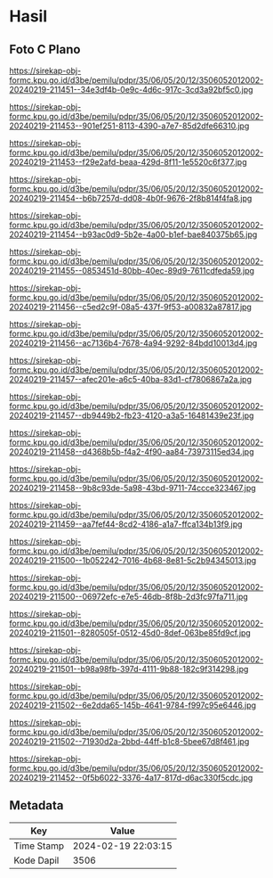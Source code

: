 # Hasil

## Foto C Plano

https://sirekap-obj-formc.kpu.go.id/d3be/pemilu/pdpr/35/06/05/20/12/3506052012002-20240219-211451--34e3df4b-0e9c-4d6c-917c-3cd3a92bf5c0.jpg

https://sirekap-obj-formc.kpu.go.id/d3be/pemilu/pdpr/35/06/05/20/12/3506052012002-20240219-211453--901ef251-8113-4390-a7e7-85d2dfe66310.jpg

https://sirekap-obj-formc.kpu.go.id/d3be/pemilu/pdpr/35/06/05/20/12/3506052012002-20240219-211453--f29e2afd-beaa-429d-8f11-1e5520c6f377.jpg

https://sirekap-obj-formc.kpu.go.id/d3be/pemilu/pdpr/35/06/05/20/12/3506052012002-20240219-211454--b6b7257d-dd08-4b0f-9676-2f8b814f4fa8.jpg

https://sirekap-obj-formc.kpu.go.id/d3be/pemilu/pdpr/35/06/05/20/12/3506052012002-20240219-211454--b93ac0d9-5b2e-4a00-b1ef-bae840375b65.jpg

https://sirekap-obj-formc.kpu.go.id/d3be/pemilu/pdpr/35/06/05/20/12/3506052012002-20240219-211455--0853451d-80bb-40ec-89d9-7611cdfeda59.jpg

https://sirekap-obj-formc.kpu.go.id/d3be/pemilu/pdpr/35/06/05/20/12/3506052012002-20240219-211456--c5ed2c9f-08a5-437f-9f53-a00832a87817.jpg

https://sirekap-obj-formc.kpu.go.id/d3be/pemilu/pdpr/35/06/05/20/12/3506052012002-20240219-211456--ac7136b4-7678-4a94-9292-84bdd10013d4.jpg

https://sirekap-obj-formc.kpu.go.id/d3be/pemilu/pdpr/35/06/05/20/12/3506052012002-20240219-211457--afec201e-a6c5-40ba-83d1-cf7806867a2a.jpg

https://sirekap-obj-formc.kpu.go.id/d3be/pemilu/pdpr/35/06/05/20/12/3506052012002-20240219-211457--db9449b2-fb23-4120-a3a5-16481439e23f.jpg

https://sirekap-obj-formc.kpu.go.id/d3be/pemilu/pdpr/35/06/05/20/12/3506052012002-20240219-211458--d4368b5b-f4a2-4f90-aa84-73973115ed34.jpg

https://sirekap-obj-formc.kpu.go.id/d3be/pemilu/pdpr/35/06/05/20/12/3506052012002-20240219-211458--9b8c93de-5a98-43bd-9711-74ccce323467.jpg

https://sirekap-obj-formc.kpu.go.id/d3be/pemilu/pdpr/35/06/05/20/12/3506052012002-20240219-211459--aa7fef44-8cd2-4186-a1a7-ffca134b13f9.jpg

https://sirekap-obj-formc.kpu.go.id/d3be/pemilu/pdpr/35/06/05/20/12/3506052012002-20240219-211500--1b052242-7016-4b68-8e81-5c2b94345013.jpg

https://sirekap-obj-formc.kpu.go.id/d3be/pemilu/pdpr/35/06/05/20/12/3506052012002-20240219-211500--06972efc-e7e5-46db-8f8b-2d3fc97fa711.jpg

https://sirekap-obj-formc.kpu.go.id/d3be/pemilu/pdpr/35/06/05/20/12/3506052012002-20240219-211501--8280505f-0512-45d0-8def-063be85fd9cf.jpg

https://sirekap-obj-formc.kpu.go.id/d3be/pemilu/pdpr/35/06/05/20/12/3506052012002-20240219-211501--b98a98fb-397d-4111-9b88-182c9f314298.jpg

https://sirekap-obj-formc.kpu.go.id/d3be/pemilu/pdpr/35/06/05/20/12/3506052012002-20240219-211502--6e2dda65-145b-4641-9784-f997c95e6446.jpg

https://sirekap-obj-formc.kpu.go.id/d3be/pemilu/pdpr/35/06/05/20/12/3506052012002-20240219-211502--71930d2a-2bbd-44ff-b1c8-5bee67d8f461.jpg

https://sirekap-obj-formc.kpu.go.id/d3be/pemilu/pdpr/35/06/05/20/12/3506052012002-20240219-211452--0f5b6022-3376-4a17-817d-d6ac330f5cdc.jpg


## Metadata

| Key        | Value               |
| ---------- | ------------------- |
| Time Stamp | 2024-02-19 22:03:15 |
| Kode Dapil | 3506                |



